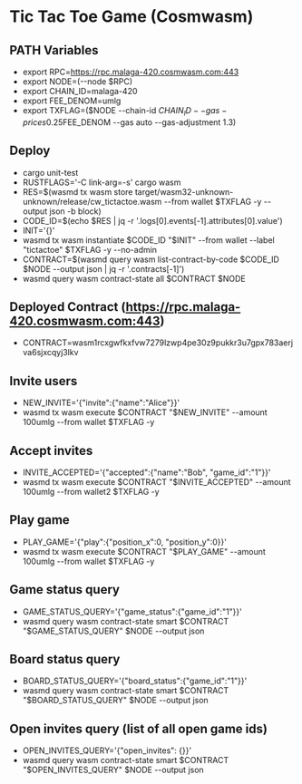 # Tic Tac Toe Game (Cosmwasm)

## PATH Variables
- export RPC=https://rpc.malaga-420.cosmwasm.com:443
- export NODE=(--node $RPC)
- export CHAIN_ID=malaga-420
- export FEE_DENOM=umlg
- export TXFLAG=($NODE --chain-id $CHAIN_ID --gas-prices 0.25$FEE_DENOM --gas auto --gas-adjustment 1.3)

## Deploy
- cargo unit-test
- RUSTFLAGS='-C link-arg=-s' cargo wasm
- RES=$(wasmd tx wasm store target/wasm32-unknown-unknown/release/cw_tictactoe.wasm --from wallet $TXFLAG -y --output json -b block)
- CODE_ID=$(echo $RES | jq -r '.logs[0].events[-1].attributes[0].value')
- INIT='{}'
- wasmd tx wasm instantiate $CODE_ID "$INIT" --from wallet --label "tictactoe" $TXFLAG -y --no-admin
- CONTRACT=$(wasmd query wasm list-contract-by-code $CODE_ID $NODE --output json | jq -r '.contracts[-1]')
- wasmd query wasm contract-state all $CONTRACT $NODE

## Deployed Contract (https://rpc.malaga-420.cosmwasm.com:443)
- CONTRACT=wasm1rcxgwfkxfvw7279lzwp4pe30z9pukkr3u7gpx783aerjva6sjxcqyj3lkv

## Invite users
- NEW_INVITE='{"invite":{"name":"Alice"}}'
- wasmd tx wasm execute $CONTRACT "$NEW_INVITE" --amount 100umlg --from wallet $TXFLAG -y

## Accept invites
- INVITE_ACCEPTED='{"accepted":{"name":"Bob", "game_id":"1"}}'
- wasmd tx wasm execute $CONTRACT "$INVITE_ACCEPTED" --amount 100umlg --from wallet2 $TXFLAG -y

## Play game
- PLAY_GAME='{"play":{"position_x":0, "position_y":0}}'
- wasmd tx wasm execute $CONTRACT "$PLAY_GAME" --amount 100umlg --from wallet $TXFLAG -y

## Game status query
- GAME_STATUS_QUERY='{"game_status":{"game_id":"1"}}'
- wasmd query wasm contract-state smart $CONTRACT "$GAME_STATUS_QUERY" $NODE --output json

## Board status query
- BOARD_STATUS_QUERY='{"board_status":{"game_id":"1"}}'
- wasmd query wasm contract-state smart $CONTRACT "$BOARD_STATUS_QUERY" $NODE --output json

## Open invites query (list of all open game ids)
- OPEN_INVITES_QUERY='{"open_invites": {}}'
- wasmd query wasm contract-state smart $CONTRACT "$OPEN_INVITES_QUERY" $NODE --output json
